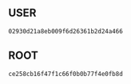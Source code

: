 ## USER

```
02930d21a8eb009f6d26361b2d24a466
```


## ROOT

```
ce258cb16f47f1c66f0b0b77f4e0fb8d
```
